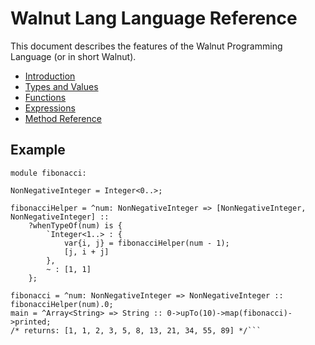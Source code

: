 # Walnut Lang Language Reference
This document describes the features of the Walnut Programming Language (or in short Walnut).

- [Introduction](01-introduction.md)
- [Types and Values](02-types-and-values.md) 
- [Functions](03-functions.md)
- [Expressions](04-expressions.md)
- [Method Reference](05-method-reference.md)

## Example
```walnut
module fibonacci:

NonNegativeInteger = Integer<0..>;

fibonacciHelper = ^num: NonNegativeInteger => [NonNegativeInteger, NonNegativeInteger] ::
    ?whenTypeOf(num) is {
        `Integer<1..> : {
            var{i, j} = fibonacciHelper(num - 1);
            [j, i + j]
        },
        ~ : [1, 1]
    };

fibonacci = ^num: NonNegativeInteger => NonNegativeInteger :: fibonacciHelper(num).0;
main = ^Array<String> => String :: 0->upTo(10)->map(fibonacci)->printed;
/* returns: [1, 1, 2, 3, 5, 8, 13, 21, 34, 55, 89] */```
